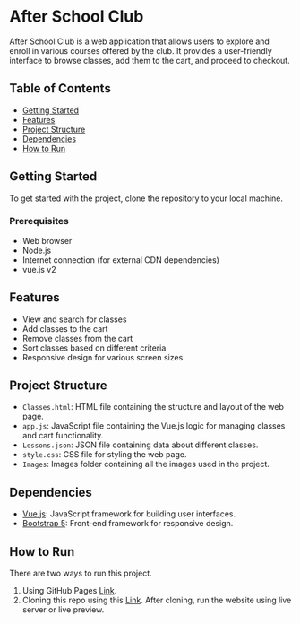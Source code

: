 # After School Club

After School Club is a web application that allows users to explore and enroll in various courses offered by the club. It provides a user-friendly interface to browse classes, add them to the cart, and proceed to checkout.

## Table of Contents

- [Getting Started](#getting-started)
- [Features](#features)
- [Project Structure](#project-structure)
- [Dependencies](#dependencies)
- [How to Run](#how-to-run)

## Getting Started

To get started with the project, clone the repository to your local machine.

### Prerequisites

- Web browser
- Node.js
- Internet connection (for external CDN dependencies)
- vue.js v2

## Features

- View and search for classes
- Add classes to the cart
- Remove classes from the cart
- Sort classes based on different criteria
- Responsive design for various screen sizes

## Project Structure

- `Classes.html`: HTML file containing the structure and layout of the web page.
- `app.js`: JavaScript file containing the Vue.js logic for managing classes and cart functionality.
- `Lessons.json`: JSON file containing data about different classes.
- `style.css`: CSS file for styling the web page.
- `Images`: Images folder containing all the images used in the project.

## Dependencies

- [Vue.js](https://vuejs.org/): JavaScript framework for building user interfaces.
- [Bootstrap 5](https://getbootstrap.com/docs/5.3/getting-started/introduction/): Front-end framework for responsive design.

## How to Run

There are two ways to run this project.

1. Using GitHub Pages [Link](https://vuejs.org/).
2. Cloning this repo using this [Link](https://vuejs.org/). After cloning, run the website using live server or live preview.
